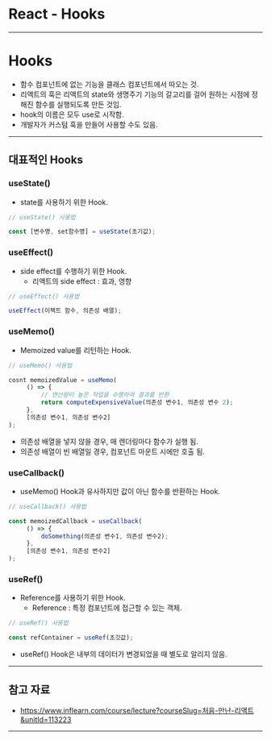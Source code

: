 # React - Hooks

------

# Hooks

- 함수 컴포넌트에 없는 기능을 클래스 컴포넌트에서 따오는 것.
- 리액트의 훅은 리액트의 state와 생명주기 기능의 갈고리를 걸어 원하는 시점에 정해진 함수를 실행되도록 만든 것임.
- hook의 이름은 모두 use로 시작함.
- 개발자가 커스텀 훅을 만들어 사용할 수도 있음.

------

## 대표적인 Hooks

### useState()

- state를 사용하기 위한 Hook.

```jsx
// useState() 사용법

const [변수명, set함수명] = useState(초기값);
```

### useEffect()

- side effect를 수행하기 위한 Hook.
  - 리액트의 side effect : 효과, 영향

```jsx
// useEffect() 사용법

useEffect(이팩트 함수, 의존성 배열);
```

### useMemo()

- Memoized value를 리턴하는 Hook.

```jsx
// useMemo() 사용법

cosnt memoizedValue = useMemo(
     () => {
         // 연산량이 높은 작업을 수행하여 결과를 반환
         return computeExpensiveValue(의존성 변수1, 의존성 변수 2);
     },
     [의존성 변수1, 의존성 변수2]
);
```

- 의존성 배열을 넣지 않을 경우, 매 렌더링마다 함수가 실행 됨.
- 의존성 배열이 빈 배열일 경우, 컴포넌트 마운트 시에만 호출 됨.

### useCallback()

- useMemo() Hook과 유사하지만 값이 아닌 함수를 반환하는 Hook.

```jsx
// useCallback() 사용법

const memoizedCallback = useCallback(
     () => {
         doSomething(의존성 변수1, 의존성 변수2);
     },
     [의존성 변수1, 의존성 변수2]
);
```

### useRef()

- Reference를 사용하기 위한 Hook.
  - Reference : 특정 컴포넌트에 접근할 수 있는 객체.

```jsx
// useRef() 사용법

const refContainer = useRef(초깃값);
```

- useRef() Hook은 내부의 데이터가 변경되었을 때 별도로 알리지 않음.

------

## 참고 자료

- https://www.inflearn.com/course/lecture?courseSlug=처음-만난-리액트&unitId=113223

------